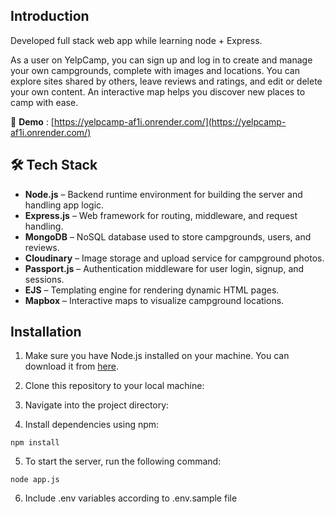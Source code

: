 ## Introduction

Developed full stack web app while learning node + Express.

As a user on YelpCamp, you can sign up and log in to create and manage your own campgrounds, complete with images and locations. You can explore sites shared by others, leave reviews and ratings, and edit or delete your own content. An interactive map helps you discover new places to camp with ease.

🔗 **Demo** :  [https://yelpcamp-af1i.onrender.com/](https://yelpcamp-af1i.onrender.com/)

## 🛠️ Tech Stack

- **Node.js** – Backend runtime environment for building the server and handling app logic.  
- **Express.js** – Web framework for routing, middleware, and request handling.  
- **MongoDB** – NoSQL database used to store campgrounds, users, and reviews.  
- **Cloudinary** – Image storage and upload service for campground photos.  
- **Passport.js** – Authentication middleware for user login, signup, and sessions.  
- **EJS** – Templating engine for rendering dynamic HTML pages.  
- **Mapbox** – Interactive maps to visualize campground locations.

## Installation

1. Make sure you have Node.js installed on your machine. You can download it from [here](https://nodejs.org/).
2. Clone this repository to your local machine:

3. Navigate into the project directory:

4. Install dependencies using npm:

```
npm install
```

5. To start the server, run the following command:

```
node app.js
```

6. Include .env variables according to .env.sample file
